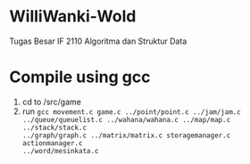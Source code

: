 # WilliWanki-Wold
Tugas Besar IF 2110 Algoritma dan Struktur Data

# Compile using gcc
1. cd to /src/game
2. run <code>gcc movement.c game.c ../point/point.c ../jam/jam.c ../queue/queuelist.c ../wahana/wahana.c ../map/map.c ../stack/stack.c ../graph/graph.c ../matrix/matrix.c storagemanager.c actionmanager.c ../word/mesinkata.c</code>